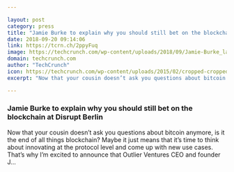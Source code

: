 ```yaml
---

layout: post
category: press
title: "Jamie Burke to explain why you should still bet on the blockchain at Disrupt Berlin"
date: 2018-09-20 09:14:06
link: https://tcrn.ch/2ppyFuq
image: https://techcrunch.com/wp-content/uploads/2018/09/Jamie-Burke_landscape.jpg?w=711
domain: techcrunch.com
author: "TechCrunch"
icon: https://techcrunch.com/wp-content/uploads/2015/02/cropped-cropped-favicon-gradient.png?w=180
excerpt: "Now that your cousin doesn’t ask you questions about bitcoin anymore, is it the end of all things blockchain? Maybe it just means that it’s time to think about innovating at the protocol level and come up with new use cases. That’s why I’m excited to announce that Outlier Ventures CEO and founder J…"

---
```


### Jamie Burke to explain why you should still bet on the blockchain at Disrupt Berlin

Now that your cousin doesn’t ask you questions about bitcoin anymore, is it the end of all things blockchain? Maybe it just means that it’s time to think about innovating at the protocol level and come up with new use cases. That’s why I’m excited to announce that Outlier Ventures CEO and founder J…